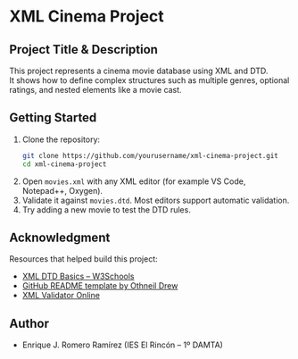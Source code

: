 # XML Cinema Project  

## Project Title & Description  
This project represents a cinema movie database using XML and DTD.  
It shows how to define complex structures such as multiple genres, optional ratings, and nested elements like a movie cast.  

## Getting Started  
1. Clone the repository:  
   ```bash
   git clone https://github.com/yourusername/xml-cinema-project.git
   cd xml-cinema-project
   ```
2. Open `movies.xml` with any XML editor (for example VS Code, Notepad++, Oxygen).  
3. Validate it against `movies.dtd`. Most editors support automatic validation.  
4. Try adding a new movie to test the DTD rules.  

## Acknowledgment  
Resources that helped build this project:  
- [XML DTD Basics – W3Schools](https://www.w3schools.com/xml/xml_dtd_intro.asp)  
- [GitHub README template by Othneil Drew](https://github.com/othneildrew/Best-README-Template)  
- [XML Validator Online](https://www.xmlvalidation.com/)  

## Author  
- Enrique J. Romero Ramírez (IES El Rincón – 1º DAMTA)
